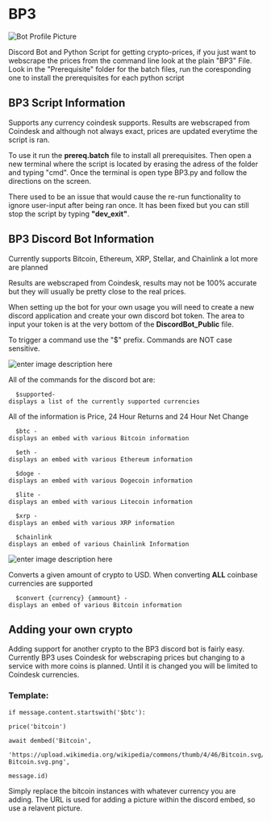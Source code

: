 # BP3

![Bot Profile Picture](https://images-ext-2.discordapp.net/external/hFZr30Jkd-GQ-MjcxGGWcPd8lbA_Raj0YGZnQbZ0Olw/%3Fsize%3D128/https/cdn.discordapp.com/avatars/790680677078532107/07e222e50bb47958248deec3f06858f4.png)

Discord Bot and Python Script for getting crypto-prices, if you just want to webscrape the prices from the command line look at the plain "BP3" File. 
Look in the "Prerequisite" folder for the batch files, run the coresponding one to install the prerequisites for each python script  

## **BP3 Script Information** 
Supports any currency coindesk supports. Results are webscraped from Coindesk and although not always exact, prices are updated everytime the script is ran.  

To use it run the **prereq.batch** file to install all prerequisites. Then open a new terminal where the script is located by erasing the adress of the folder and typing "cmd". 
Once the terminal is open type BP3.py and follow the directions on the screen.

There used to be an issue that would cause the re-run functionality to ignore user-input after being ran once. It has been fixed but you can still stop the script by typing
**"dev_exit"**.

## **BP3 Discord Bot Information**


Currently supports Bitcoin, Ethereum, XRP, Stellar, and Chainlink a lot more are planned

Results are webscraped from Coindesk, results may not be 100% accurate but they will usually be pretty close to the real prices. 

When setting up the bot for your own usage you will need to create a new discord application and create your own discord bot token. The area to input your token is at the very bottom of the **DiscordBot_Public** file.  

To trigger a command use the "$" prefix. Commands are NOT case sensitive.  

![enter image description here](https://i.imgur.com/zJRiC4z.png)

All of the commands for the discord bot are:
  
	  $supported- 
    displays a list of the currently supported currencies 
  
  All of the information is Price, 24 Hour Returns and 24 Hour Net Change
  
	  $btc - 
    displays an embed with various Bitcoin information
  
	  $eth - 
    displays an embed with various Ethereum information  
	  
	  $doge - 
	displays an embed with various Dogecoin information

	  $lite -
	displays an embed with various Litecoin information
	 
	  $xrp - 
    displays an embed with various XRP information
  
	  $chainlink
    displays an embed of various Chainlink Information

![enter image description here](https://i.imgur.com/nQk8ldX.png)

Converts a given amount of crypto to USD. When converting **ALL** coinbase currencies are supported
  
	  $convert {currency} {ammount} - 
    displays an embed of various Bitcoin information
        

## Adding your own crypto
Adding support for another crypto to the BP3 discord bot is fairly easy. 
Currently BP3 uses Coindesk for webscraping prices but changing to a 
service with more coins is planned.
Until it is changed you will be limited to Coindesk currencies. 
### Template:

    if message.content.startswith('$btc'):
    
    price('bitcoin')
    
    await dembed('Bitcoin',
    
    'https://upload.wikimedia.org/wikipedia/commons/thumb/4/46/Bitcoin.svg/1200px-Bitcoin.svg.png',
    
    message.id)
Simply replace the bitcoin instances with whatever currency you are adding. The URL is used for adding a picture within the discord embed, so use a relavent picture.
